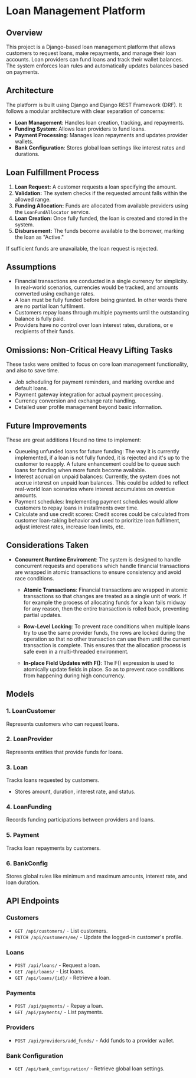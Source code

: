 # Loan Management Platform

## Overview

This project is a Django-based loan management platform that allows customers to request loans, make repayments, and manage their loan accounts. Loan providers can fund loans and track their wallet balances. The system enforces loan rules and automatically updates balances based on payments.

## Architecture

The platform is built using Django and Django REST Framework (DRF). It follows a modular architecture with clear separation of concerns:

- **Loan Management**: Handles loan creation, tracking, and repayments.
- **Funding System**: Allows loan providers to fund loans.
- **Payment Processing**: Manages loan repayments and updates provider wallets.
- **Bank Configuration**: Stores global loan settings like interest rates and durations.

## Loan Fulfillment Process

1. **Loan Request:** A customer requests a loan specifying the amount.
2. **Validation:** The system checks if the requested amount falls within the allowed range.
3. **Funding Allocation:** Funds are allocated from available providers using the `LoanFundAllocator` service.
4. **Loan Creation:** Once fully funded, the loan is created and stored in the system.
5. **Disbursement:** The funds become available to the borrower, marking the loan as "Active."

If sufficient funds are unavailable, the loan request is rejected.

## Assumptions

- Financial transactions are conducted in a single currency for simplicity. In real-world scenarios, currencies would be tracked, and amounts converted using exchange rates.
- A loan must be fully funded before being granted. In other words there are no partial loan fulfilment.
- Customers repay loans through multiple payments until the outstanding balance is fully paid.
- Providers have no control over loan interest rates, durations, or e recipients of their funds.

## Omissions: Non-Critical Heavy Lifting Tasks

These tasks were omitted to focus on core loan management functionality, and also to save time.

- Job scheduling for payment reminders, and marking overdue and default loans.
- Payment gateway integration for actual payment processing.
- Currency conversion and exchange rate handling.
- Detailed user profile management beyond basic information.

## Future Improvements

These are great additions I found no time to implement:

- Queueing unfunded loans for future funding: The way it is currently implemented, if a loan is not fully funded, it is rejected and it's up to the customer to reapply. A future enhancement could be to queue such loans for funding when more funds become available.
- Interest accrual on unpaid balances: Currently, the system does not accrue interest on unpaid loan balances. This could be added to reflect real-world loan scenarios where interest accumulates on overdue amounts.
- Payment schedules: Implementing payment schedules would allow customers to repay loans in installments over time.
- Calculate and use credit scores: Credit scores could be calculated from customer loan-taking behavior and used to prioritize loan fulfilment, adjust interest rates, increase loan limits, etc.

## Considerations Taken

- **Concurrent Runtime Enviroment**: The system is designed to handle concurrent requests and operations which handle financial transactions are wrapped in atomic transactions to ensure consistency and avoid race conditions.
  
  - **Atomic Transactions**:
Financial transactions are wrapped in atomic transactions so that changes are treated as a single unit of work. If for example the process of allocating funds for a loan fails midway for any reason, then the entire transaction is rolled back, preventing partial updates.

  - **Row-Level Locking**:
To prevent race conditions when multiple loans try to use the same provider funds, the rows are locked during the operation so that no other transaction can use them until the current transaction is complete. This ensures that the allocation process is safe even in a multi-threaded environment.

  - **In-place Field Updates with F()**:
The F() expression is used to atomically update fields in place. So as to prevent race conditions from happening during high concurrency.

## Models

### 1. LoanCustomer

Represents customers who can request loans.

### 2. LoanProvider

Represents entities that provide funds for loans.

### 3. Loan

Tracks loans requested by customers.

- Stores amount, duration, interest rate, and status.

### 4. LoanFunding

Records funding participations between providers and loans.

### 5. Payment

Tracks loan repayments by customers.

### 6. BankConfig

Stores global rules like minimum and maximum amounts, interest rate, and loan duration.

## API Endpoints

### Customers

- `GET /api/customers/` - List customers.
- `PATCH /api/customers/me/` - Update the logged-in customer's profile.

### Loans

- `POST /api/loans/` - Request a loan.
- `GET /api/loans/` - List loans.
- `GET /api/loans/{id}/` - Retrieve a loan.

### Payments

- `POST /api/payments/` - Repay a loan.
- `GET /api/payments/` - List payments.

### Providers

- `POST /api/providers/add_funds/` - Add funds to a provider wallet.

### Bank Configuration

- `GET /api/bank_configuration/` - Retrieve global loan settings.
